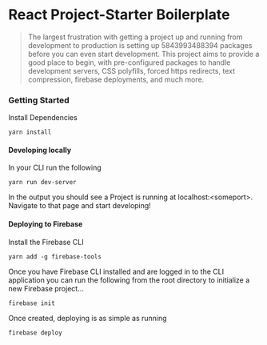 # React Project-Starter Boilerplate

> The largest frustration with getting a project up and running from development to production is setting up 5843993488394 packages before you can even start development. This project aims to provide a good place to begin, with pre-configured packages to handle development servers, CSS polyfills, forced https redirects, text compression, firebase deployments, and much more.

### Getting Started

Install Dependencies

```
yarn install
```

#### Developing locally

In your CLI run the following

```
yarn run dev-server
```

In the output you should see a Project is running at localhost:\<someport\>. Navigate to that page and start developing!

#### Deploying to Firebase

Install the Firebase CLI

```
yarn add -g firebase-tools
```

Once you have Firebase CLI installed and are logged in to the CLI application you can run the following from the root directory to initialize a new Firebase project...

```
firebase init
```

Once created, deploying is as simple as running

```
firebase deploy
```
